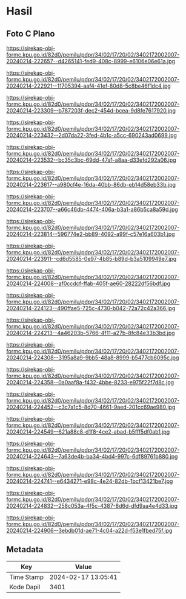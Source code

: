 # Hasil

## Foto C Plano

https://sirekap-obj-formc.kpu.go.id/82d0/pemilu/pdpr/34/02/17/20/02/3402172002007-20240214-222657--d4265141-fed9-408c-8999-e6106e06e61a.jpg

https://sirekap-obj-formc.kpu.go.id/82d0/pemilu/pdpr/34/02/17/20/02/3402172002007-20240214-222921--11705394-aaf4-41ef-80d8-5c8be46f1dc4.jpg

https://sirekap-obj-formc.kpu.go.id/82d0/pemilu/pdpr/34/02/17/20/02/3402172002007-20240214-223309--b787203f-dec2-454d-bcea-9d8fe7617920.jpg

https://sirekap-obj-formc.kpu.go.id/82d0/pemilu/pdpr/34/02/17/20/02/3402172002007-20240214-223432--2d07da22-3fed-4b1c-a5cc-690243ad0699.jpg

https://sirekap-obj-formc.kpu.go.id/82d0/pemilu/pdpr/34/02/17/20/02/3402172002007-20240214-223532--bc35c3bc-69dd-47a1-a8aa-d33efd292a06.jpg

https://sirekap-obj-formc.kpu.go.id/82d0/pemilu/pdpr/34/02/17/20/02/3402172002007-20240214-223617--a980cf4e-16da-40bb-86db-eb14d58eb33b.jpg

https://sirekap-obj-formc.kpu.go.id/82d0/pemilu/pdpr/34/02/17/20/02/3402172002007-20240214-223707--a66c46db-4474-406a-b3a1-a86b5ca8a59d.jpg

https://sirekap-obj-formc.kpu.go.id/82d0/pemilu/pdpr/34/02/17/20/02/3402172002007-20240214-223814--596774e2-bb89-4092-a99f-c57e16a603b1.jpg

https://sirekap-obj-formc.kpu.go.id/82d0/pemilu/pdpr/34/02/17/20/02/3402172002007-20240214-223911--cd6d5585-0e97-4b85-b89d-b3a5109949e7.jpg

https://sirekap-obj-formc.kpu.go.id/82d0/pemilu/pdpr/34/02/17/20/02/3402172002007-20240214-224008--af0ccdcf-ffab-405f-ae60-28222df56bdf.jpg

https://sirekap-obj-formc.kpu.go.id/82d0/pemilu/pdpr/34/02/17/20/02/3402172002007-20240214-224123--490ffae5-725c-4730-b042-72a72c42a366.jpg

https://sirekap-obj-formc.kpu.go.id/82d0/pemilu/pdpr/34/02/17/20/02/3402172002007-20240214-224213--4a46203b-5766-4f11-a27b-8fc84e33b3bd.jpg

https://sirekap-obj-formc.kpu.go.id/82d0/pemilu/pdpr/34/02/17/20/02/3402172002007-20240214-224308--3195a8a9-9bb5-48a8-8999-b5477cb6095c.jpg

https://sirekap-obj-formc.kpu.go.id/82d0/pemilu/pdpr/34/02/17/20/02/3402172002007-20240214-224358--0a0aaf8a-f432-4bbe-8233-e975f22f7d8c.jpg

https://sirekap-obj-formc.kpu.go.id/82d0/pemilu/pdpr/34/02/17/20/02/3402172002007-20240214-224452--c3c7a1c5-8d70-4661-9aed-201cc69ae980.jpg

https://sirekap-obj-formc.kpu.go.id/82d0/pemilu/pdpr/34/02/17/20/02/3402172002007-20240214-224549--621a88c8-d1f8-4ce2-abad-b5fff5df0ab1.jpg

https://sirekap-obj-formc.kpu.go.id/82d0/pemilu/pdpr/34/02/17/20/02/3402172002007-20240214-224643--7a63de4b-ba34-4bd4-997c-6df89761b880.jpg

https://sirekap-obj-formc.kpu.go.id/82d0/pemilu/pdpr/34/02/17/20/02/3402172002007-20240214-224741--e6434271-e98c-4e24-82db-1bcf13421be7.jpg

https://sirekap-obj-formc.kpu.go.id/82d0/pemilu/pdpr/34/02/17/20/02/3402172002007-20240214-224832--258c053a-4f5c-4387-8d6d-dfd9aa4e4d33.jpg

https://sirekap-obj-formc.kpu.go.id/82d0/pemilu/pdpr/34/02/17/20/02/3402172002007-20240214-224906--3ebdb01d-ae71-4c04-a22d-f53e1fbed75f.jpg


## Metadata

| Key        | Value               |
| ---------- | ------------------- |
| Time Stamp | 2024-02-17 13:05:41 |
| Kode Dapil | 3401                |



